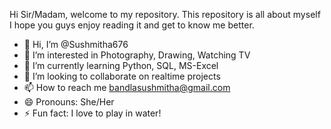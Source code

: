 Hi Sir/Madam, welcome to my repository. This repository is all about myself I hope you guys enjoy reading it and get to know me better.
- 👋 Hi, I’m @Sushmitha676
- 👀 I’m interested in Photography, Drawing, Watching TV
- 🌱 I’m currently learning Python, SQL, MS-Excel
- 💞️ I’m looking to collaborate on realtime projects 
- 📫 How to reach me bandlasushmitha@gmail.com
- 😄 Pronouns: She/Her
- ⚡ Fun fact: I love to play in water!
